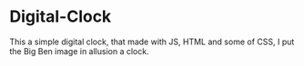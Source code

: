 # Digital-Clock
This a simple digital clock, that made with JS, HTML and some of CSS, I put the Big Ben image in allusion a clock.
